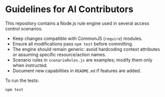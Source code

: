 # Guidelines for AI Contributors

This repository contains a Node.js rule engine used in several access control scenarios.

- Keep changes compatible with CommonJS (`require`) modules.
- Ensure all modifications pass `npm test` before committing.
- The engine should remain generic: avoid hardcoding context attributes or assuming specific resource/action names.
- Scenario rules in `scenarioRules.js` are examples; modify them only when instructed.
- Document new capabilities in `README.md` if features are added.

To run the tests:

```bash
npm test
```
